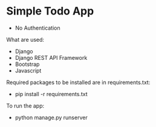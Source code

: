 # Simple Todo App

- No Authentication

What are used:
- Django
- Django REST API Framework
- Bootstrap
- Javascript

Required packages to be installed are in requirements.txt:
- pip install -r requirements.txt

To run the app: 
- python manage.py runserver
